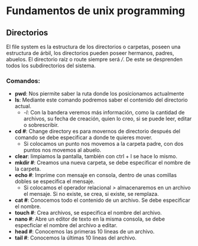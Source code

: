 # Fundamentos de unix programming
## Directorios
El file system es la estructura de los directorios o carpetas, poseen una estructura de árbil, los directorios pueden poseer hermanos, padres, abuelos. El directorio raíz o route siempre será _/_. De este se desprenden todos los subdirectorios del sistema.

### Comandos:
- __pwd__: Nos piermite saber la ruta donde los posicionamos actualmente
- __ls__: Mediante este comando podremos saber el contenido del directorio actual. 
  - _-l_: Con la bandera veremos más información, como la cantidad de archivos, su fecha de creación, quien lo creo, si se puede leer, editar o sobrescribir.
- __cd #__: Change directory es para movernos de directorio después del comando se debe especificar a donde te quieres mover.
    - Si colocamos un punto nos movemos a la carpeta padre, con dos puntos nos movemos al abuelo.
- __clear__: limpiamos la pantalla, también con  ctrl + l se hace lo mismo.
- __mkdir #__: Creamos una nueva carpeta, se debe especificar el nombre de la carpeta.
- __echo #__: Imprime con mensaje en consola, dentro de unas comillas dobles se especifica el mensaje.
    - Si colocamos el operador relacional _>_ almacenaremos en un archivo el mensaje. Si no existe, se crea, si existe, se remplaza.
- __cat #__: Conocemos todo el contenido de un archivo. Se debe especificar el nombre.
- __touch #__: Crea archivos, se especifica el nombre del archivo.
- __nano #__: Abre un editor de texto en la misma consola, se debe especficiar el nombre del archivo a editar.
- __head #__: Conocemos las primeras 10 lineas de un archivo.
- __tail #__: Conocemos la últimas 10 lineas del archivo.